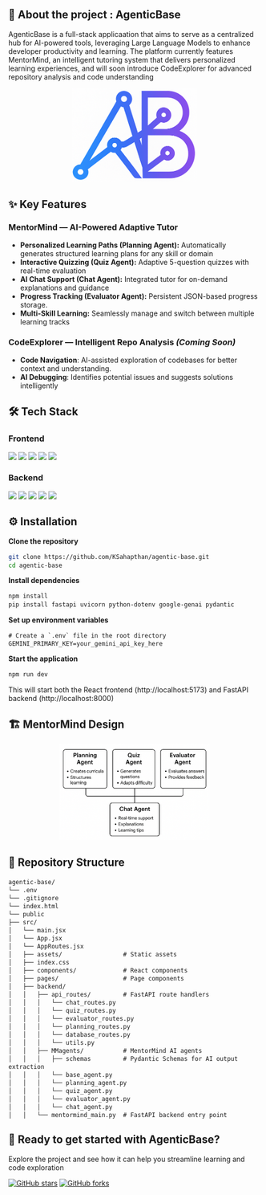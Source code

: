 ## 📄 About the project : AgenticBase
AgenticBase is a full-stack applicaation that aims to serve as a centralized hub for AI-powered tools, leveraging Large Language Models to enhance developer productivity and learning. The platform currently features MentorMind, an intelligent tutoring system that delivers personalized learning experiences, and will soon introduce CodeExplorer for advanced repository analysis and code understanding

<p align="center">
  <img src="public/ab-raw-3.png" alt="AgenticBase Favicon" width="250"/>
</p>

## ✨ Key Features
### MentorMind — AI-Powered Adaptive Tutor
- **Personalized Learning Paths (Planning Agent):** Automatically generates structured learning plans for any skill or domain  
- **Interactive Quizzing (Quiz Agent):** Adaptive 5-question quizzes with real-time evaluation
- **AI Chat Support (Chat Agent):** Integrated tutor for on-demand explanations and guidance  
- **Progress Tracking (Evaluator Agent):** Persistent JSON-based progress storage.  
- **Multi-Skill Learning:** Seamlessly manage and switch between multiple learning tracks

### CodeExplorer — Intelligent Repo Analysis *(Coming Soon)*
- **Code Navigation**: AI-assisted exploration of codebases for better context and understanding.   
- **AI Debugging**: Identifies potential issues and suggests solutions intelligently

## 🛠️ Tech Stack
### Frontend
<p>
  <img src="https://img.shields.io/badge/React-61DAFB?logo=react&logoColor=black" />
  <img src="https://img.shields.io/badge/Vite-646CFF?logo=vite&logoColor=white" />
  <img src="https://img.shields.io/badge/React_Router_DOM-CA4245?logo=reactrouter&logoColor=white" />
  <img src="https://img.shields.io/badge/Axios-5A29E4?logo=axios&logoColor=white" />
  <img src="https://img.shields.io/badge/CSS3-1572B6?logo=css3&logoColor=white" />
</p>


### Backend
<p>
  <img src="https://img.shields.io/badge/FastAPI-009688?logo=fastapi&logoColor=white" />
  <img src="https://img.shields.io/badge/Python-3776AB?logo=python&logoColor=white" />
  <img src="https://img.shields.io/badge/Uvicorn-6D6D6D?logo=python&logoColor=white" />
  <img src="https://img.shields.io/badge/Pydantic-2C5F96?logo=pydantic&logoColor=white" />
  <img src="https://img.shields.io/badge/Google-4285F4?logo=google&logoColor=white" />
</p>
 
## ⚙️ Installation

**Clone the repository**
   ```bash
   git clone https://github.com/KSahapthan/agentic-base.git
   cd agentic-base
   ```
**Install dependencies**
   ```bash
   npm install
   pip install fastapi uvicorn python-dotenv google-genai pydantic
   ```
**Set up environment variables**
   
   ```env
   # Create a `.env` file in the root directory
   GEMINI_PRIMARY_KEY=your_gemini_api_key_here
   ```
**Start the application**
   ```bash
   npm run dev
   ```
This will start both the React frontend (http://localhost:5173) and FastAPI backend (http://localhost:8000)


## 🏗️ MentorMind Design
<p align="center">
  <img src="public/architecture.png" alt="MentorMind Architecture" width="300"/>
</p>

## 📁 Repository Structure

```
agentic-base/
└── .env                        
└── .gitignore
└── index.html
└── public 
├── src/
│   └── main.jsx
│   └── App.jsx
│   └── AppRoutes.jsx
│   ├── assets/                 # Static assets
│   ├── index.css
│   ├── components/             # React components
│   ├── pages/                  # Page components
│   ├── backend/
│   │   ├── api_routes/         # FastAPI route handlers
│   │   │   └── chat_routes.py
│   │   │   └── quiz_routes.py
│   │   │   └── evaluator_routes.py
│   │   │   └── planning_routes.py
│   │   │   └── database_routes.py
│   │   │   └── utils.py
│   │   ├── MMagents/           # MentorMind AI agents
│   │   │   ├── schemas         # Pydantic Schemas for AI output extraction
│   │   │   └── base_agent.py
│   │   │   └── planning_agent.py
│   │   │   └── quiz_agent.py
│   │   │   └── evaluator_agent.py
│   │   │   └── chat_agent.py
│   │   └── mentormind_main.py  # FastAPI backend entry point
```

## 🚀 Ready to get started with AgenticBase?

Explore the project and see how it can help you streamline learning and code exploration

[![GitHub stars](https://img.shields.io/github/stars/KSahapthan/agentic-base?style=social)](https://github.com/KSahapthan/agentic-base)
[![GitHub forks](https://img.shields.io/github/forks/KSahapthan/agentic-base?style=social)](https://github.com/KSahapthan/agentic-base)
